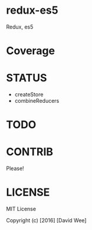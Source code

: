 redux-es5
=========

Redux, es5

Coverage
========


STATUS
======

 * createStore
 * combineReducers

TODO
====

CONTRIB
=======

Please!

LICENSE
=======

MIT License

Copyright (c) [2016] [David Wee]

